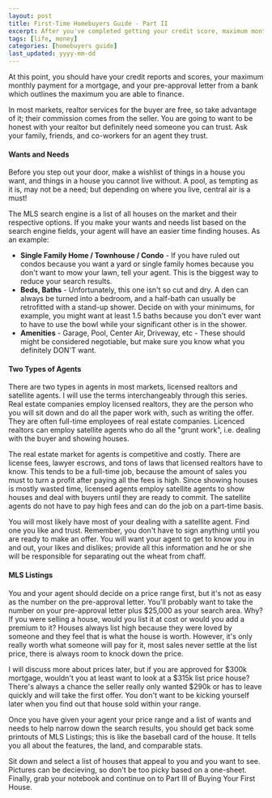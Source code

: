 ```yaml
---
layout: post
title: First-Time Homebuyers Guide - Part II
excerpt: After you've completed getting your credit score, maximum monthly payment and pre-approvl letter, it's time to get your search on!
tags: [life, money]
categories: [homebuyers guide]
last_updated: yyyy-mm-dd
---
```

At this point, you should have your credit reports and scores, your maximum monthly payment for a mortgage, and your pre-approval letter from a bank which outlines the maximum you are able to finance.

In most markets, realtor services for the buyer are free, so take advantage of it; their commission comes from the seller.  You are going to want to be honest with your realtor but definitely need someone you can trust.  Ask your family, friends, and co-workers for an agent they trust.
<!--break-->
#### Wants and Needs

Before you step out your door, make a wishlist of things in a house you want, and things in a house you cannot live without.  A pool, as tempting as it is, may not be a need; but depending on where you live, central air is a must!

The MLS search engine is a list of all houses on the market and their respective options.  If you make your wants and needs list based on the search engine fields, your agent will have an easier time finding houses.  As an example:

* **Single Family Home / Townhouse / Condo** - If you have ruled out condos because you want a yard or single family homes because you don't want to mow your lawn, tell your agent. This is the biggest way to reduce your search results.
* **Beds, Baths** - Unfortunately, this one isn't so cut and dry.  A den can always be turned into a bedroom, and a half-bath can usually be retrofitted with a stand-up shower.  Decide on with your minimums, for example, you might want at least 1.5 baths because you don't ever want to have to use the bowl while your significant other is in the shower.
* **Amenities** - Garage, Pool, Center Air, Driveway, etc - These should might be considered negotiable, but make sure you know what you definitely DON'T want.

#### Two Types of Agents

There are two types in agents in most markets, licensed realtors and satellite agents.  I will use the terms interchangeably through this series.  Real estate companies employ licensed realtors, they are the person who you will sit down and do all the paper work with, such as writing the offer.  They are often full-time employees of real estate companies.  Licenced realtors can employ satellite agents who do all the "grunt work", i.e. dealing with the buyer and showing houses.

The real estate market for agents is competitive and costly.  There are license fees, lawyer escrows, and tons of laws that licensed realtors have to know.  This tends to be a full-time job, because the amount of sales you must to turn a profit after paying all the fees is high.  Since showing houses is mostly wasted time, licensed agents employ satellite agents to show houses and deal with buyers until they are ready to commit.  The satellite agents do not have to pay high fees and can do the job on a part-time basis.

You will most likely have most of your dealing with a satellite agent.  Find one you like and trust.  Remember, you don't have to sign anything until you are ready to make an offer.  You will want your agent to get to know you in and out, your likes and dislikes; provide all this information and he or she will be responsible for separating out the wheat from chaff.

#### MLS Listings

You and your agent should decide on a price range first, but it's not as easy as the number on the pre-approval letter.  You'll probably want to take the number on your pre-approval letter plus $25,000 as your search area.  Why?  If you were selling a house, would you list it at cost or would you add a premium to it?  Houses always list high because they were loved by someone and they feel that is what the house is worth.  However, it's only really worth what someone will pay for it, most sales never settle at the list price, there is always room to knock down the price.

I will discuss more about prices later, but if you are approved for $300k mortgage, wouldn't you at least want to look at a $315k list price house?  There's always a chance the seller really only wanted $290k or has to leave quickly and will take the first offer.  You don't want to be kicking yourself later when you find out that house sold within your range.

Once you have given your agent your price range and a list of wants and needs to help narrow down the search results, you should get back some printouts of MLS Listings; this is like the baseball card of the house.  It tells you all about the features, the land, and comparable stats.

Sit down and select a list of houses that appeal to you and you want to see.  Pictures can be decieving, so don't be too picky based on a one-sheet.  Finally, grab your notebook and continue on to Part III of Buying Your First House.

